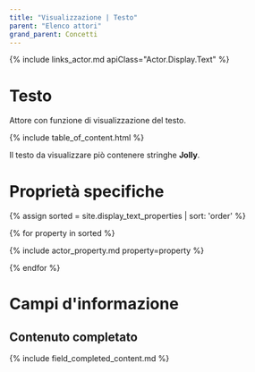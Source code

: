 ```yaml
---
title: "Visualizzazione | Testo"
parent: "Elenco attori"
grand_parent: Concetti
---
```


{% include links_actor.md apiClass="Actor.Display.Text" %}

# Testo

Attore con funzione di visualizzazione del testo.

{% include table_of_content.html %}

Il testo da visualizzare piò contenere stringhe **Jolly**.

# Proprietà specifiche

{% assign sorted = site.display_text_properties | sort: 'order' %}

{% for property in sorted %}

{% include actor_property.md property=property %}

{% endfor %}

# Campi d'informazione

## Contenuto completato

{% include field_completed_content.md %}
